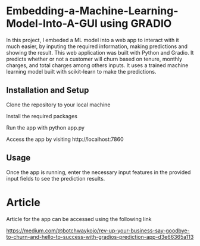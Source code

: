# Embedding-a-Machine-Learning-Model-Into-A-GUI using GRADIO
In this project, I embeded a ML model into a web app to interact with it much easier, by inputing the required information, making predictions and showing the result.
This web application was built with Python and Gradio. It  predicts whether or not a customer will churn based on tenure, monthly charges, and total charges among others inputs. It uses a trained machine learning model built with scikit-learn to make the predictions.

## Installation and Setup
Clone the repository to your local machine

Install the required packages

Run the app with python app.py

Access the app by visiting http://localhost:7860

## Usage
Once the app is running, enter the necessary input features in the provided input fields to see the prediction results.

# Article
Article for the app can be accessed using the following link


https://medium.com/@botchwaykojo/rev-up-your-business-say-goodbye-to-churn-and-hello-to-success-with-gradios-prediction-app-d3e66365a113
